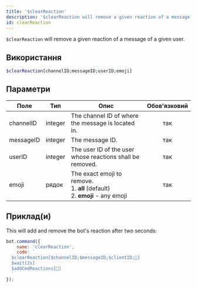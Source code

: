 ```yaml
---
title: '$clearReaction'
description: '$clearReaction will remove a given reaction of a message of a given user.'
id: clearReaction
---
```


`$clearReaction` will remove a given reaction of a message of a given user.

## Використання

```php
$clearReaction[channelID;messageID;userID;emoji]
```

## Параметри

| Поле      | Тип     | Опис                                                                                               | Обов'язковий |
| --------- | ------- | -------------------------------------------------------------------------------------------------- |:------------:|
| channelID | integer | The channel ID of where the message is located in.                                                 |     так      |
| messageID | integer | The message ID.                                                                                    |     так      |
| userID    | integer | The user ID of the user whose reactions shall be removed.                                          |     так      |
| emoji     | рядок   | The exact emoji to remove. <br /> 1. **all** (default) <br /> 2. **emoji** - any emoji |     так      |

## Приклад(и)

This will add and remove the bot's reaction after two seconds:

```javascript
bot.command({
    name: 'clearReaction',
    code: `
  $clearReaction[$channelID;$messageID;$clientID;🥱]
  $wait[2s]
  $addCmdReactions[🥱]
  `
});
```
